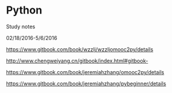 # Python
Study notes 

02/18/2016-5/6/2016


https://www.gitbook.com/book/wzzlj/wzzljomooc2py/details


http://www.chengweiyang.cn/gitbook/index.html#gitbook-


https://www.gitbook.com/book/jeremiahzhang/omooc2py/details


https://www.gitbook.com/book/jeremiahzhang/pybeginner/details